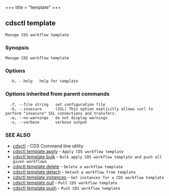 +++
title = "template"
+++
## cdsctl template

`Manage CDS workflow template`

### Synopsis

`Manage CDS workflow template`

### Options

```
  -h, --help   help for template
```

### Options inherited from parent commands

```
  -f, --file string   set configuration file
  -k, --insecure      (SSL) This option explicitly allows curl to perform "insecure" SSL connections and transfers.
  -w, --no-warnings   do not display warnings
  -v, --verbose       verbose output
```

### SEE ALSO

* [cdsctl](/manual/components/cdsctl/cdsctl/)	 - CDS Command line utility
* [cdsctl template apply](/manual/components/cdsctl/template/apply/)	 - `Apply CDS workflow template`
* [cdsctl template bulk](/manual/components/cdsctl/template/bulk/)	 - `Bulk apply CDS workflow template and push all given workflows`
* [cdsctl template delete](/manual/components/cdsctl/template/delete/)	 - `Delete a workflow template`
* [cdsctl template detach](/manual/components/cdsctl/template/detach/)	 - `Detach a workflow from template`
* [cdsctl template instances](/manual/components/cdsctl/template/instances/)	 - `Get instances for a CDS workflow template`
* [cdsctl template pull](/manual/components/cdsctl/template/pull/)	 - `Pull CDS workflow template`
* [cdsctl template push](/manual/components/cdsctl/template/push/)	 - `Push CDS workflow template`

